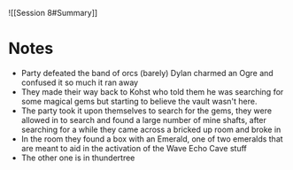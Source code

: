 ![[Session 8#Summary]]

# Notes
- Party defeated the band of orcs (barely) Dylan charmed an Ogre and confused it so much it ran away
- They made their way back to Kohst who told them he was searching for some magical gems but starting to believe the vault wasn't here.
- The party took it upon themselves to search for the gems, they were allowed in to search and found a large number of mine shafts, after searching for a while they came across a bricked up room and broke in
- In the room they found a box with an Emerald, one of two emeralds that are meant to aid in the activation of the Wave Echo Cave stuff
- The other one is in thundertree